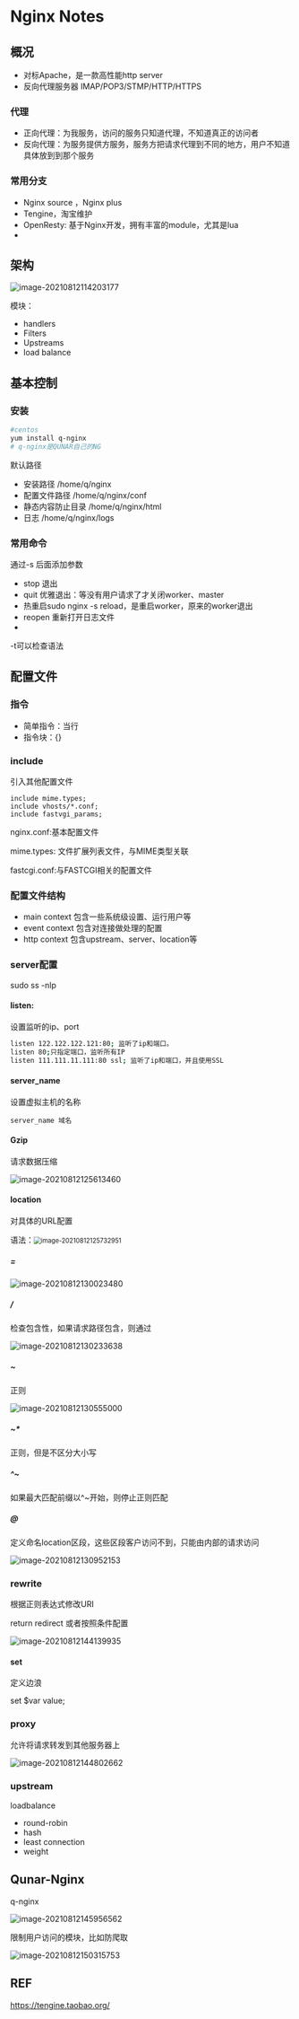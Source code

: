# Nginx Notes

## 概况

- 对标Apache，是一款高性能http server
- 反向代理服务器 IMAP/POP3/STMP/HTTP/HTTPS

### 代理

- 正向代理：为我服务，访问的服务只知道代理，不知道真正的访问者
- 反向代理：为服务提供方服务，服务方把请求代理到不同的地方，用户不知道具体放到到那个服务

### 常用分支

- Nginx source ，Nginx plus
- Tengine，淘宝维护
- OpenResty: 基于Nginx开发，拥有丰富的module，尤其是lua
- 



## 架构

![image-20210812114203177](NginxNotes.assets/image-20210812114203177.png)



模块：

- handlers
- Filters
- Upstreams
- load balance





## 基本控制

### 安装

```bash
#centos
yum install q-nginx
# q-nginx是QUNAR自己的NG
```

默认路径

- 安装路径 /home/q/nginx
- 配置文件路径 /home/q/nginx/conf
- 静态内容防止目录 /home/q/nginx/html
- 日志 /home/q/nginx/logs

### 常用命令

通过-s 后面添加参数

- stop 退出
- quit 优雅退出：等没有用户请求了才关闭worker、master
- 热重启sudo nginx -s reload，是重启worker，原来的worker退出
- reopen 重新打开日志文件
- 



-t可以检查语法



## 配置文件

### 指令

- 简单指令：当行
- 指令块：{}



### include

引入其他配置文件

```text
include mime.types;
include vhosts/*.conf;
include fastvgi_params;
```

nginx.conf:基本配置文件

mime.types: 文件扩展列表文件，与MIME类型关联

fastcgi.conf:与FASTCGI相关的配置文件



### 配置文件结构

- main context 包含一些系统级设置、运行用户等
- event context 包含对连接做处理的配置
- http context 包含upstream、server、location等



### server配置

sudo ss -nlp 



#### listen:

设置监听的ip、port

```bash
listen 122.122.122.121:80; 监听了ip和端口。
listen 80;只指定端口，监听所有IP
listen 111.111.11.111:80 ssl; 监听了ip和端口，并且使用SSL
```



#### server_name

设置虚拟主机的名称

```
server_name 域名
```



#### Gzip

请求数据压缩

![image-20210812125613460](NginxNotes.assets/image-20210812125613460.png)



#### location

对具体的URL配置

语法：<img src="NginxNotes.assets/image-20210812125732951.png" alt="image-20210812125732951" style="zoom:80%;" />

##### =

![image-20210812130023480](NginxNotes.assets/image-20210812130023480.png)

##### /

检查包含性，如果请求路径包含，则通过

![image-20210812130233638](NginxNotes.assets/image-20210812130233638.png)



##### ~

正则

![image-20210812130555000](NginxNotes.assets/image-20210812130555000.png)



##### ~*

正则，但是不区分大小写

##### ^~

如果最大匹配前缀以^~开始，则停止正则匹配

##### @

定义命名location区段，这些区段客户访问不到，只能由内部的请求访问

![image-20210812130952153](NginxNotes.assets/image-20210812130952153.png)

### rewrite

根据正则表达式修改URI

return redirect 或者按照条件配置

![image-20210812144139935](NginxNotes.assets/image-20210812144139935.png)



#### set

定义边浪

set \$var value;



### proxy

允许将请求转发到其他服务器上

![image-20210812144802662](NginxNotes.assets/image-20210812144802662.png)

### upstream



loadbalance

- round-robin
- hash
- least connection
- weight



## Qunar-Nginx

q-nginx

![image-20210812145956562](NginxNotes.assets/image-20210812145956562.png)



限制用户访问的模块，比如防爬取

![image-20210812150315753](NginxNotes.assets/image-20210812150315753.png)





## REF

https://tengine.taobao.org/

